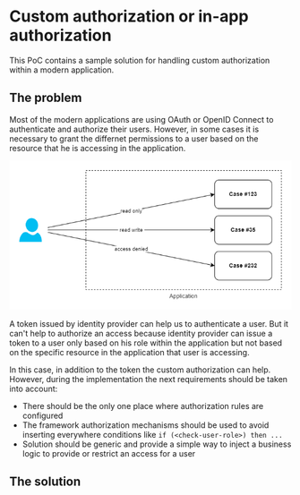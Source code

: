 # Custom authorization or in-app authorization

This PoC contains a sample solution for handling custom authorization within a modern application.

## The problem

Most of the modern applications are using OAuth or OpenID Connect to authenticate and authorize their users. However, in some cases it is necessary to grant  the differnet permissions to a user based on the resource that he is accessing in the application.

![problem](docs/custom-authz-problem.png)

A token issued by identity provider can help us to authenticate a user. But it can't help to authorize an access because identity provider can issue a token to a user only based on his role within the application but not based on the specific resource in the application that user is accessing.

In this case, in addition to the token the custom authorization can help. However, during the implementation the next requirements should be taken into account:

- There should be the only one place where authorization rules are configured
- The framework authorization mechanisms should be used to avoid inserting everywhere conditions like ```if (<check-user-role>) then ...```
- Solution should be generic and provide a simple way to inject a business logic to provide or restrict an access for a user

## The solution

